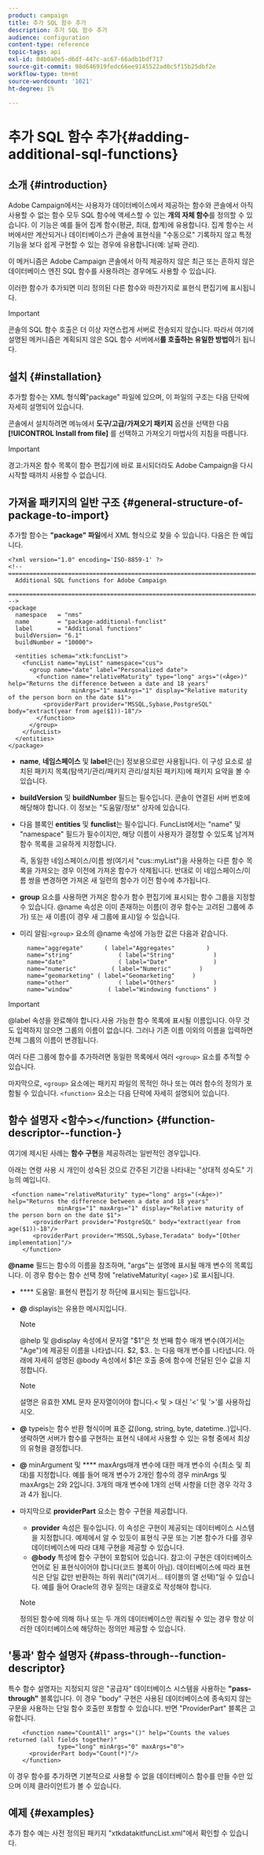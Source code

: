 ```yaml
---
product: campaign
title: 추가 SQL 함수 추가
description: 추가 SQL 함수 추가
audience: configuration
content-type: reference
topic-tags: api
exl-id: 04b0a0e5-d6df-447c-ac67-66adb1bdf717
source-git-commit: 98d646919fedc66ee9145522ad0c5f15b25dbf2e
workflow-type: tm+mt
source-wordcount: '1021'
ht-degree: 1%

---
```


# 추가 SQL 함수 추가{#adding-additional-sql-functions}

## 소개 {#introduction}

Adobe Campaign에서는 사용자가 데이터베이스에서 제공하는 함수와 콘솔에서 아직 사용할 수 없는 함수 모두 SQL 함수에 액세스할 수 있는 **개의 자체 함수**&#x200B;를 정의할 수 있습니다. 이 기능은 예를 들어 집계 함수(평균, 최대, 합계)에 유용합니다. 집계 함수는 서버에서만 계산되거나 데이터베이스가 콘솔에 표현식을 &quot;수동으로&quot; 기록하지 않고 특정 기능을 보다 쉽게 구현할 수 있는 경우에 유용합니다(예: 날짜 관리).

이 메커니즘은 Adobe Campaign 콘솔에서 아직 제공하지 않은 최근 또는 흔하지 않은 데이터베이스 엔진 SQL 함수를 사용하려는 경우에도 사용할 수 있습니다.

이러한 함수가 추가되면 미리 정의된 다른 함수와 마찬가지로 표현식 편집기에 표시됩니다.

>[!IMPORTANT]
>
>콘솔의 SQL 함수 호출은 더 이상 자연스럽게 서버로 전송되지 않습니다. 따라서 여기에 설명된 메커니즘은 계획되지 않은 SQL 함수 서버에서&#x200B;**를 호출하는 유일한 방법이**&#x200B;가 됩니다.

## 설치 {#installation}

추가할 함수는 XML 형식&#x200B;**의**&quot;package&quot; 파일에 있으며, 이 파일의 구조는 다음 단락에 자세히 설명되어 있습니다.

콘솔에서 설치하려면 메뉴에서 **도구/고급/가져오기 패키지** 옵션을 선택한 다음 **[!UICONTROL Install from file]** 를 선택하고 가져오기 마법사의 지침을 따릅니다.

>[!IMPORTANT]
>
>경고:가져온 함수 목록이 함수 편집기에 바로 표시되더라도 Adobe Campaign을 다시 시작할 때까지 사용할 수 없습니다.

## 가져올 패키지의 일반 구조 {#general-structure-of-package-to-import}

추가할 함수는 **&quot;package&quot; 파일**&#x200B;에서 XML 형식으로 찾을 수 있습니다. 다음은 한 예입니다.

```
<?xml version="1.0" encoding='ISO-8859-1' ?>
<!-- ===========================================================================
  Additional SQL functions for Adobe Campaign
  ========================================================================== -->
<package
  namespace   = "nms"
  name        = "package-additional-funclist"
  label       = "Additional functions"
  buildVersion= "6.1"
  buildNumber = "10000">

  <entities schema="xtk:funcList">
    <funcList name="myList" namespace="cus">
      <group name="date" label="Personalized date">
        <function name="relativeMaturity" type="long" args="(<Âge>)" help="Returns the difference between a date and 18 years"
                  minArgs="1" maxArgs="1" display="Relative maturity of the person born on the date $1">
          <providerPart provider="MSSQL,Sybase,PostgreSQL" body="extract(year from age($1))-18"/>
        </function>
      </group>
    </funcList>
  </entities>
</package>
```

* **name**, **네임스페이스** 및 **label**&#x200B;은(는) 정보용으로만 사용됩니다. 이 구성 요소로 설치된 패키지 목록(탐색기/관리/패키지 관리/설치된 패키지)에 패키지 요약을 볼 수 있습니다.
* **buildVersion** 및 **buildNumber** 필드는 필수입니다. 콘솔이 연결된 서버 번호에 해당해야 합니다. 이 정보는 &quot;도움말/정보&quot; 상자에 있습니다.
* 다음 블록인 **entities** 및 **funclist**&#x200B;는 필수입니다. FuncList에서는 &quot;name&quot; 및 &quot;namespace&quot; 필드가 필수이지만, 해당 이름이 사용자가 결정할 수 있도록 남겨져 함수 목록을 고유하게 지정합니다.

   즉, 동일한 네임스페이스/이름 쌍(여기서 &quot;cus::myList&quot;)을 사용하는 다른 함수 목록을 가져오는 경우 이전에 가져온 함수가 삭제됩니다. 반대로 이 네임스페이스/이름 쌍을 변경하면 가져온 새 일련의 함수가 이전 함수에 추가됩니다.

* **group** 요소를 사용하면 가져온 함수가 함수 편집기에 표시되는 함수 그룹을 지정할 수 있습니다. @name 속성은 이미 존재하는 이름(이 경우 함수는 고려된 그룹에 추가) 또는 새 이름(이 경우 새 그룹에 표시)일 수 있습니다.
* 미리 알림:`<group>` 요소의 @name 속성에 가능한 값은 다음과 같습니다.

   ```
     name="aggregate"      ( label="Aggregates"         )
     name="string"             ( label="String"           )
     name="date"               ( label="Date"             )
     name="numeric"          ( label="Numeric"        )
     name="geomarketing" ( label="Geomarketing"     )
     name="other"              ( label="Others"           )
     name="window"          ( label="Windowing functions" )
   ```

>[!IMPORTANT]
>
>@label 속성을 완료해야 합니다.사용 가능한 함수 목록에 표시될 이름입니다. 아무 것도 입력하지 않으면 그룹의 이름이 없습니다. 그러나 기존 이름 이외의 이름을 입력하면 전체 그룹의 이름이 변경됩니다.

여러 다른 그룹에 함수를 추가하려면 동일한 목록에서 여러 `<group>` 요소를 추적할 수 있습니다.

마지막으로, `<group>` 요소에는 패키지 파일의 목적인 하나 또는 여러 함수의 정의가 포함될 수 있습니다. `<function>`   요소는 다음 단락에 자세히 설명되어 있습니다.

## 함수 설명자 &lt;함수>&lt;/function> {#function-descriptor--function-}

여기에 제시된 사례는 **함수 구현**&#x200B;을 제공하려는 일반적인 경우입니다.

아래는 연령 사용 시 개인이 성숙된 것으로 간주된 기간을 나타내는 &quot;상대적 성숙도&quot; 기능의 예입니다.

```
 <function name="relativeMaturity" type="long" args="(<Âge>)" help="Returns the difference between a date and 18 years"
              minArgs="1" maxArgs="1" display="Relative maturity of the person born on the date $1">
       <providerPart provider="PostgreSQL" body="extract(year from age($1))-18"/>
       <providerPart provider="MSSQL,Sybase,Teradata" body="[Other implementation]"/>
    </function>
```

**@name** 필드는 함수의 이름을 참조하며, &quot;args&quot;는 설명에 표시될 매개 변수의 목록입니다. 이 경우 함수는 함수 선택 창에 &quot;relativeMaturity( `<age>` )로 표시됩니다.

* **** 도움말: 표현식 편집기 창 하단에 표시되는 필드입니다.
* **@** displayis는 유용한 메시지입니다.

   >[!NOTE]
   >
   >@help 및 @display 속성에서 문자열 &quot;$1&quot;은 첫 번째 함수 매개 변수(여기서는 &quot;Age&quot;)에 제공된 이름을 나타냅니다. $2, $3.. 는 다음 매개 변수를 나타냅니다. 아래에 자세히 설명된 @body 속성에서 $1은 호출 중에 함수에 전달된 인수 값을 지정합니다.

   >[!NOTE]
   >
   >설명은 유효한 XML 문자 문자열이어야 합니다.&lt; 및 > 대신 &#39;&lt;&#39; 및 &#39;>&#39;를 사용하십시오.

* **@** typeis는 함수 반환 형식이며 표준 값(long, string, byte, datetime..)입니다. 생략하면 서버가 함수를 구현하는 표현식 내에서 사용할 수 있는 유형 중에서 최상의 유형을 결정합니다.
* **@** minArgument 및  **** maxArgs매개 변수에 대한 매개 변수의 수(최소 및 최대)를 지정합니다. 예를 들어 매개 변수가 2개인 함수의 경우 minArgs 및 maxArgs는 2와 2입니다. 3개의 매개 변수에 1개의 선택 사항을 더한 경우 각각 3과 4가 됩니다.
* 마지막으로 **providerPart** 요소는 함수 구현을 제공합니다.

   * **provider** 속성은 필수입니다. 이 속성은 구현이 제공되는 데이터베이스 시스템을 지정합니다. 예제에서 알 수 있듯이 표현식 구문 또는 기본 함수가 다를 경우 데이터베이스에 따라 대체 구현을 제공할 수 있습니다.
   * **@body** 특성에 함수 구현이 포함되어 있습니다. 참고:이 구현은 데이터베이스 언어로 된 표현식이어야 합니다(코드 블록이 아님). 데이터베이스에 따라 표현식은 단일 값만 반환하는 하위 쿼리(&quot;(여기서... 테이블의 열 선택)&quot;일 수 있습니다. 예를 들어 Oracle의 경우 질의는 대괄호로 작성해야 합니다.

   >[!NOTE]
   >
   >정의된 함수에 의해 하나 또는 두 개의 데이터베이스만 쿼리될 수 있는 경우 항상 이러한 데이터베이스에 해당하는 정의만 제공할 수 있습니다.

## &#39;통과&#39; 함수 설명자 {#pass-through--function-descriptor}

특수 함수 설명자는 지정되지 않은 &quot;공급자&quot; 데이터베이스 시스템을 사용하는 **&quot;pass-through&quot;** 블록입니다. 이 경우 &quot;body&quot; 구현은 사용된 데이터베이스에 종속되지 않는 구문을 사용하는 단일 함수 호출만 포함할 수 있습니다. 반면 &quot;ProviderPart&quot; 블록은 고유합니다.

```
    <function name="CountAll" args="()" help="Counts the values returned (all fields together)"
              type="long" minArgs="0" maxArgs="0">
      <providerPart body="Count(*)"/>
    </function>
```

이 경우 함수를 추가하면 기본적으로 사용할 수 없을 데이터베이스 함수를 만들 수만 있으며 이제 클라이언트가 볼 수 있습니다.

## 예제 {#examples}

추가 함수 예는 사전 정의된 패키지 &quot;xtkdatakitfuncList.xml&quot;에서 확인할 수 있습니다.
